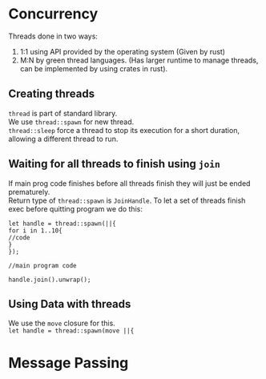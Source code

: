 # Concurrency

Threads done in two ways:

1. 1:1 using API provided by the operating system (Given by rust)
2. M:N by green thread languages. (Has larger runtime to manage threads, can be implemented by using crates in rust).

## Creating threads

`thread` is part of standard library.  
We use `thread::spawn` for new thread.  
`thread::sleep` force a thread to stop its execution for a short duration, allowing a different thread to run.

## Waiting for all threads to finish using `join`

If main prog code finishes before all threads finish they will just be ended prematurely.  
Return type of `thread::spawn` is `JoinHandle`. To let a set of threads finish exec before quitting program we do this:

```
let handle = thread::spawn(||{
for i in 1..10{
//code
}
});

//main program code

handle.join().unwrap();
```

## Using Data with threads

We use the `move` closure for this.  
`let handle = thread::spawn(move ||{`

# Message Passing
